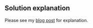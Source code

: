 ## Solution explanation

Please see my [blog post](https://zhu45.org/posts/2018/Jun/10/generalized-binary-search/) for explanation.
